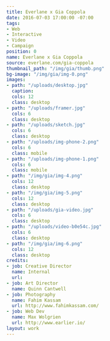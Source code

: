 ```yaml
---
title: Everlane x Gia Coppola
date: 2016-07-03 17:00:00 -07:00
tags:
- Web
- Interactive
- Video
- Campaign
position: 0
name: Everlane x Gia Coppola
source: everlane.com/gia-coppola
thumbnail_path: "/img/gia/thumb.png"
bg-image: "/img/gia/img-0.png"
images:
- path: "/uploads/desktop.jpg"
  caption: 
  cols: 12
  class: desktop
- path: "/uploads/framer.jpg"
  cols: 6
  class: desktop
- path: "/uploads/sketch.jpg"
  cols: 6
  class: desktop
- path: "/uploads/img-phone-2.png"
  cols: 6
  class: mobile
- path: "/uploads/img-phone-1.png"
  cols: 6
  class: mobile
- path: "/img/gia/img-4.png"
  cols: 12
  class: desktop
- path: "/img/gia/img-5.png"
  cols: 12
  class: desktop
- path: "/uploads/gia-video.jpg"
  cols: 6
  class: desktop
- path: "/uploads/video-b0e54c.jpg"
  cols: 6
  class: desktop
- path: "/img/gia/img-6.png"
  cols: 12
  class: desktop
credits:
- job: Creative Director
  name: Internal
  url: 
- job: Art Director
  name: Quinn Cantwell
- job: Photography
  name: Fahim Kassam
  url: http://www.fahimkassam.com/
- job: Web Dev
  name: Max Wolgrien
  url: http://www.earlier.io/
layout: work
---
```


